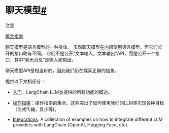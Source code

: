 

聊天模型[#](#chat-models "此标题的永久链接")
================================

注意

[概念指南](https://docs.langchain.com/docs/components/models/chat-model)

聊天模型是语言模型的一种变体。
虽然聊天模型在内部使用语言模型，但它们公开的接口略有不同。
它们不是公开“文本输入，文本输出”API，而是公开一个接口，其中“聊天消息”是输入和输出。

聊天模型API是相当新的，因此我们仍在探索正确的抽象。

提供以下文档部分：

* [入门](./chat/getting_started.html)：LangChain LLM类提供的所有功能的概述。

* [操作指南](./chat/how_to_guides.html)：操作指南的集合。这些突出了如何使用我们的LLM类实现各种目标（流式传输，异步等)。

* [Integrations](./chat/integrations.html): A collection of examples on how to integrate different LLM providers with LangChain (OpenAI, Hugging Face, etc).

